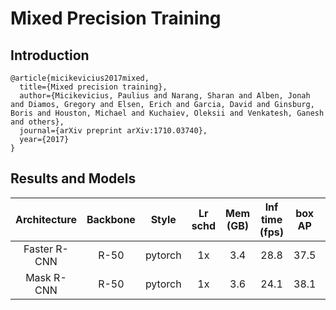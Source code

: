 # Mixed Precision Training

## Introduction
```
@article{micikevicius2017mixed,
  title={Mixed precision training},
  author={Micikevicius, Paulius and Narang, Sharan and Alben, Jonah and Diamos, Gregory and Elsen, Erich and Garcia, David and Ginsburg, Boris and Houston, Michael and Kuchaiev, Oleksii and Venkatesh, Ganesh and others},
  journal={arXiv preprint arXiv:1710.03740},
  year={2017}
}
```

## Results and Models

| Architecture | Backbone  | Style   | Lr schd | Mem (GB) | Inf time (fps) | box AP | mask AP | Download |
|:------------:|:---------:|:-------:|:-------:|:--------:|:--------------:|:------:|:-------:|:--------:|
| Faster R-CNN | R-50      | pytorch | 1x      | 3.4      | 28.8           | 37.5   | -       |[model](https://open-mmlab.s3.ap-northeast-2.amazonaws.com/mmdetection/v2.0/fp16/faster_rcnn_r50_fpn_fp16_1x_coco/faster_rcnn_r50_fpn_fp16_1x_coco_20200204-d4dc1471.pth) &#124; [log](https://open-mmlab.s3.ap-northeast-2.amazonaws.com/mmdetection/v2.0/fp16/faster_rcnn_r50_fpn_fp16_1x_coco/faster_rcnn_r50_fpn_fp16_1x_coco_20200204_143530.log.json) |
| Mask   R-CNN | R-50      | pytorch | 1x      | 3.6      | 24.1           | 38.1   | 34.7    |[model](https://open-mmlab.s3.ap-northeast-2.amazonaws.com/mmdetection/v2.0/fp16/mask_rcnn_r50_fpn_fp16_1x_coco/mask_rcnn_r50_fpn_fp16_1x_coco_20200205-59faf7e4.pth) &#124; [log](https://open-mmlab.s3.ap-northeast-2.amazonaws.com/mmdetection/v2.0/fp16/mask_rcnn_r50_fpn_fp16_1x_coco/mask_rcnn_r50_fpn_fp16_1x_coco_20200205_130539.log.json) |
